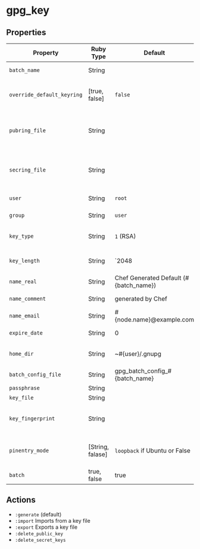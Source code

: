 # gpg_key

## Properties

| Property                   | Ruby Type        | Default                                | Description                                                                                                |
| -------------------------- | ---------------- | -------------------------------------- | ---------------------------------------------------------------------------------------------------------- |
| `batch_name`               | String           |                                        | Name of  the key/batch to generate.                                                                        |
| `override_default_keyring` | [true, false]    | `false`                                | Set to true if you want to override the pubring_file and secring_file locations.                           |
| `pubring_file`             | String           |                                        | Public keyring file location (override_default_keyring must be set to true or this option will be ignored) |
| `secring_file`             | String           |                                        | Secret keyring file location (override_default_keyring must be set to true or this option will be ignored) |
| `user`                     | String           | `root`                                 | User to generate the key for                                                                               |
| `group`                    | String           | `user`                                 | Group to run the generate command as                                                                       |
| `key_type`                 | String           | `1` (RSA)                              | Corresponds to GPG option: Key-Type (RSA or DSA)                                                           |
| `key_length`               | String           | `2048                                  | Corresponds to GPG option: Key-Length (2048 or 4096)                                                       |
| `name_real`                | String           | Chef Generated Default (#{batch_name}) | Corresponds to GPG option: Name-Real                                                                       |
| `name_comment`             | String           | generated by Chef                      | Corresponds to GPG option: Name-Comment                                                                    |
| `name_email`               | String           | #{node.name}@example.com               | Corresponds to GPG option: Name-Email                                                                      |
| `expire_date`              | String           | 0                                      | Corresponds to GPG option: Expire-Date.                                                                    |
| `home_dir`                 | String           | ~#{user}/.gnupg                        | Location to store the keyring. Defaults to ~/.gnupg                                                        |
| `batch_config_file`        | String           | gpg_batch_config_#{batch_name}         | Batch config file name                                                                                     |
| `passphrase`               | String           |                                        | Passphrase for key                                                                                         |
| `key_file`                 | String           |                                        | Keyfile name                                                                                               |
| `key_fingerprint`          | String           |                                        | Key finger print. Used to identify when deleting keys using the :delete action                             |
| `pinentry_mode`            | [String, falase] | `loopback` if Ubuntu or False          | Pinentry mode. Set to loopback on Ubuntu and False (off) for all other platforms.                          |
| `batch`                    | true, false      | true                                   | Turn batch mode on or off when genrating keys                                                              |

## Actions

- `:generate` (default)
- `:import` Imports from a key file
- `:export` Exports a key file
- `:delete_public_key`
- `:delete_secret_keys`
